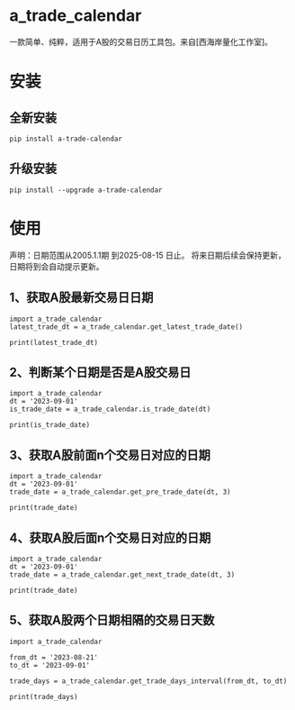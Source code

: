 # a_trade_calendar

一款简单、纯粹，适用于A股的交易日历工具包。来自[西海岸量化工作室]。

# 安装

## 全新安装

```
pip install a-trade-calendar
```

## 升级安装

```
pip install --upgrade a-trade-calendar
```

# 使用

声明：日期范围从2005.1.1期 到2025-08-15 日止。
将来日期后续会保持更新，日期将到会自动提示更新。

## 1、获取A股最新交易日日期

```
import a_trade_calendar
latest_trade_dt = a_trade_calendar.get_latest_trade_date()

print(latest_trade_dt)
```

## 2、判断某个日期是否是A股交易日

```
import a_trade_calendar
dt = '2023-09-01'
is_trade_date = a_trade_calendar.is_trade_date(dt)

print(is_trade_date)
```

## 3、获取A股前面n个交易日对应的日期

```
import a_trade_calendar
dt = '2023-09-01'
trade_date = a_trade_calendar.get_pre_trade_date(dt, 3)

print(trade_date)
```

## 4、获取A股后面n个交易日对应的日期

```
import a_trade_calendar
dt = '2023-09-01'
trade_date = a_trade_calendar.get_next_trade_date(dt, 3)

print(trade_date)
```

## 5、获取A股两个日期相隔的交易日天数

```
import a_trade_calendar

from_dt = '2023-08-21'
to_dt = '2023-09-01'

trade_days = a_trade_calendar.get_trade_days_interval(from_dt, to_dt)

print(trade_days)
```

